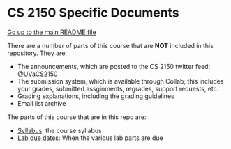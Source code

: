 CS 2150 Specific Documents
==========================

[Go up to the main README file](../README.html)

There are a number of parts of this course that are **NOT** included
in this repository.  They are:

- The announcements, which are posted to the CS 2150 twitter feed:
  [@UVaCS2150](http://twitter.com/UVaCS2150)  
- The submission system, which is available through Collab; this
  includes your grades, submitted assginments, regrades, support
  requests, etc.
- Grading explanations, including the grading guidelines
- Email list archive

The parts of this course that are in this repo are:

- [Syllabus](syllabus.html): the course syllabus
- [Lab due dates](labduedates.html): When the various lab parts
  are due
